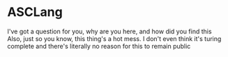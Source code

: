 # ASCLang
I've got a question for you, why are you here, and how did you find this<br>
Also, just so you know, this thing's a hot mess. I don't even think it's turing complete and there's literally no reason for this to remain public

